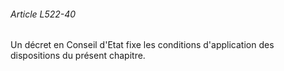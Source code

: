 ###### Article L522-40

Un décret en Conseil d'Etat fixe les conditions d'application des dispositions du présent chapitre.

